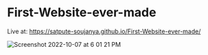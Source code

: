 # First-Website-ever-made
Live at:  https://satpute-soujanya.github.io/First-Website-ever-made/

![Screenshot 2022-10-07 at 6 01 21 PM](https://user-images.githubusercontent.com/111378423/194553986-a49da286-63c9-429b-a1ef-96697c0c8f90.png)
